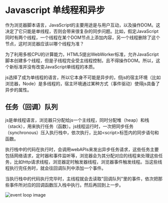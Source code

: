 Javascript 单线程和异步
=

作为浏览器脚本语言，JavaScript的主要用途是与用户互动，以及操作DOM。这决定了它只能是单线程，否则会带来很复杂的同步问题。比如，假定JavaScript同时有两个线程，一个线程在某个DOM节点上添加内容，另一个线程删除了这个节点，这时浏览器应该以哪个线程为准？

为了利用多核CPU的计算能力，HTML5提出WebWorker标准，允许JavaScript脚本创建多个线程，但是子线程完全受主线程控制，且不得操作DOM。所以，这个新标准并没有改变JavaScript单线程的本质。

js选择了成为单线程的语言，所以它本身不可能是异步的，但js的宿主环境（比如浏览器，Node）是多线程的，宿主环境通过某种方式（事件驱动）使得js具备了异步的属性。

任务（回调）队列
-

js是单线程语言，浏览器只分配给js一个主线程，同时分配堆（heap）和栈（stack），用来执行任务（函数）。js线程运行时，一次把同步任务（synchronous）压入执行栈中，依次执行，比如&lt;script&gt;标签内的同步语句和函数。

执行栈中的代码在执行时，会调用webAPIs来发出异步任务请求，这些任务主要包括网络请求，定时器和事件监听等，浏览器会为其分配对应的线程来处理这些任务，比如http请求线程，浏览器定时触发器线程，浏览器事件触发线程。当这些线程执行完任务时，就会往回调队列中添加一个事件。

当执行栈中的代码执行完毕时，主线程就会去读取"回调队列"里的事件，依次把那些事件所对应的回调函数压入栈中执行。然后再回到上一步。

![event loop image](/images/posts/2016-11-10/breaches.png)